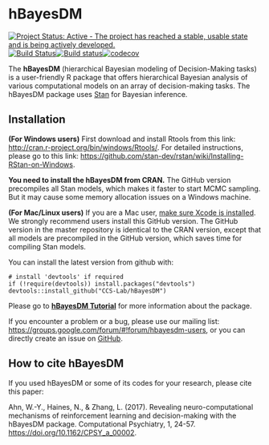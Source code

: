<!-- README.md is generated from README.Rmd. Please edit that file -->
hBayesDM
========

[![Project Status: Active - The project has reached a stable, usable
state and is being actively
developed.](http://www.repostatus.org/badges/latest/active.svg)](http://www.repostatus.org/#active)[![Build
Status](https://travis-ci.org/CCS-Lab/hBayesDM.svg?branch=master)](https://travis-ci.org/CCS-Lab/hBayesDM)[![Build
status](https://ci.appveyor.com/api/projects/status/hi3vp6ikm396pqcu?svg=true)](https://ci.appveyor.com/project/paulhendricks/hbayesdm)[![codecov](https://codecov.io/gh/CCS-Lab/hBayesDM/branch/master/graph/badge.svg)](https://codecov.io/gh/CCS-Lab/hBayesDM)

The **hBayesDM** (hierarchical Bayesian modeling of Decision-Making
tasks) is a user-friendly R package that offers hierarchical Bayesian
analysis of various computational models on an array of decision-making
tasks. The hBayesDM package uses [Stan](http://mc-stan.org/) for
Bayesian inference.

Installation
------------

**(For Windows users)** First download and install Rtools from this
link: <http://cran.r-project.org/bin/windows/Rtools/>. For detailed
instructions, please go to this link:
<https://github.com/stan-dev/rstan/wiki/Installing-RStan-on-Windows>.

**You need to install the hBayesDM from CRAN.** The GitHub version
precompiles all Stan models, which makes it faster to start MCMC
sampling. But it may cause some memory allocation issues on a Windows
machine.

**(For Mac/Linux users)** If you are a Mac user, [make sure Xcode is
installed](https://github.com/stan-dev/rstan/wiki/RStan-Mac-OS-X-Prerequisite-Installation-Instructions#step2_3).
We strongly recommend users install this GitHub version. The GitHub
version in the master repository is identical to the CRAN version,
except that all models are precompiled in the GitHub version, which
saves time for compiling Stan models.

You can install the latest version from github with:

    # install 'devtools' if required
    if (!require(devtools)) install.packages("devtools")  
    devtools::install_github("CCS-Lab/hBayesDM")

Please go to **[hBayesDM Tutorial](http://rpubs.com/CCSL/hBayesDM)** for
more information about the package.

If you encounter a problem or a bug, please use our mailing list:
<https://groups.google.com/forum/#!forum/hbayesdm-users>, or you can
directly create an issue on
[GitHub](https://github.com/CCS-Lab/hBayesDM/issues/new).


How to cite hBayesDM
------------
If you used hBayesDM or some of its codes for your research, please cite this paper: 

Ahn, W.-Y., Haines, N., & Zhang, L. (2017). Revealing neuro-computational mechanisms of reinforcement learning and decision-making with the hBayesDM package. Computational Psychiatry, 1, 24-57. https://doi.org/10.1162/CPSY_a_00002. 
